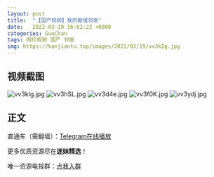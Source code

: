 ```yaml
---
layout: post
title:  "【国产视频】我的傲慢邻居"
date:   2022-03-19 16:02:22 +0800
categories: GuoChan
tags: 网红视频 国产 邻居
img: https://kanjiantu.top/images/2022/03/19/vv3kIg.jpg
---
```



## 视频截图

![vv3kIg.jpg](https://kanjiantu.top/images/2022/03/19/vv3kIg.jpg)
![vv3hSL.jpg](https://kanjiantu.top/images/2022/03/19/vv3hSL.jpg)
![vv3d4e.jpg](https://kanjiantu.top/images/2022/03/19/vv3d4e.jpg)
![vv3f0K.jpg](https://kanjiantu.top/images/2022/03/19/vv3f0K.jpg)
![vv3ydj.jpg](https://kanjiantu.top/images/2022/03/19/vv3ydj.jpg)

## 正文

直通车（需翻墙）：[Telegram在线播放](https://t.me/mimeijingxuan/153)

更多优质资源尽在**迷妹精选**！

唯一资源电报群：[点我入群](https://t.me/mimeijingxuan)


